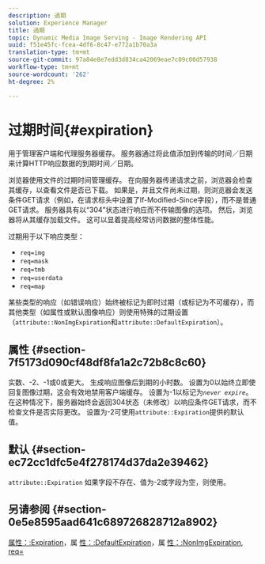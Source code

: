 ```yaml
---
description: 過期
solution: Experience Manager
title: 過期
topic: Dynamic Media Image Serving - Image Rendering API
uuid: f51e45fc-fcea-4df6-8c47-e772a1b70a3a
translation-type: tm+mt
source-git-commit: 97a84e8e7edd3d834ca42069eae7c09c00d57938
workflow-type: tm+mt
source-wordcount: '262'
ht-degree: 2%

---
```



# 过期时间{#expiration}

用于管理客户端和代理服务器缓存。 服务器通过将此值添加到传输的时间／日期来计算HTTP响应数据的到期时间／日期。

浏览器使用文件的过期时间管理缓存。 在向服务器传递请求之前，浏览器会检查其缓存，以查看文件是否已下载。 如果是，并且文件尚未过期，则浏览器会发送条件GET请求（例如，在请求标头中设置了If-Modified-Since字段），而不是普通GET请求。 服务器具有以“304”状态进行响应而不传输图像的选项。 然后，浏览器将从其缓存加载文件。 这可以显着提高经常访问数据的整体性能。

过期用于以下响应类型：

* `req=img`
* `req=mask`
* `req=tmb`
* `req=userdata`
* `req=map`

某些类型的响应（如错误响应）始终被标记为即时过期（或标记为不可缓存），而其他类型（如属性或默认图像响应）则使用特殊的过期设置（`attribute::NonImgExpiration`和`attribute::DefaultExpiration`）。

## 属性 {#section-7f5173d090cf48df8fa1a2c72b8c8c60}

实数、-2、-1或0或更大。 生成响应图像后到期的小时数。 设置为0以始终立即使回复图像过期，这会有效地禁用客户端缓存。 设置为-1以标记为&#x200B;*`never expire`*。 在这种情况下，服务器始终会返回304状态（未修改）以响应条件GET请求，而不检查文件是否实际更改。 设置为-2可使用`attribute::Expiration`提供的默认值。

## 默认 {#section-ec72cc1dfc5e4f278174d37da2e39462}

`attribute::Expiration` 如果字段不存在、值为-2或字段为空，则使用。

## 另请参阅 {#section-0e5e8595aad641c689726828712a8902}

[属性：:Expiration](../../../../../../is-api/image-catalog/image-serving-api-ref/c-image-catalog-reference/c-attributes-reference/r-expiration.md#reference-a0bf4686425d4e00b8014c4950fb62b7)，属 [性：:DefaultExpiration](../../../../../../is-api/image-catalog/image-serving-api-ref/c-image-catalog-reference/c-attributes-reference/r-defaultexpiration.md#reference-0526166fab654fceb243b75d1ea4f0cf)，属 [性：:NonImgExpiration](../../../../../../is-api/image-catalog/image-serving-api-ref/c-image-catalog-reference/c-attributes-reference/r-nonimgexpiration.md#reference-a8066cd0d24b4ea98100ade4821f1f9d), [req=](../../../../../../is-api/http-ref/image-serving-api-ref/c-http-protocol-reference/c-command-reference/r-req/r-req.md#reference-907cdb4a97034db7ad94695f25552e76)

